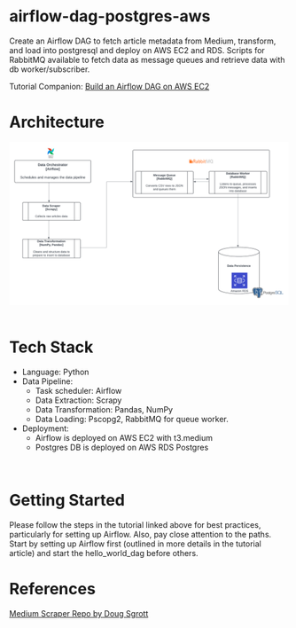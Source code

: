 # airflow-dag-postgres-aws
Create an Airflow DAG to fetch article metadata from Medium, transform, and load into postgresql and deploy on AWS EC2 and RDS. Scripts for RabbitMQ available to fetch data as message queues and retrieve data with db worker/subscriber.

Tutorial Companion: <a href="https://www.joankusuma.com/post/build-an-airflow-dag-on-aws-ec2">Build an Airflow DAG on AWS EC2</a>

# Architecture
<img src="./images/airflow2.png" width="900"/>
<br>
<br>

# Tech Stack
* Language: Python
* Data Pipeline:
    - Task scheduler: Airflow
    - Data Extraction: Scrapy 
    - Data Transformation: Pandas, NumPy
    - Data Loading: Pscopg2, RabbitMQ for queue worker.
* Deployment:
    - Airflow is deployed on AWS EC2 with t3.medium
    - Postgres DB is deployed on AWS RDS Postgres


<br>

# Getting Started
Please follow the steps in the tutorial linked above for best practices, particularly for setting up Airflow. Also, pay close attention to the paths. Start by setting up Airflow first (outlined in more details in the tutorial article) and start the hello_world_dag before others.
<br>

# References
<a href="https://github.com/dougsgrott/medium_scraper/tree/master">Medium Scraper Repo by Doug Sgrott </a>

